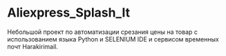 # Aliexpress_Splash_It
Небольшой проект по автоматизации срезания цены на товар с использованием языка Python и SELENIUM IDE и сервисом временных почт Harakirimail. 
